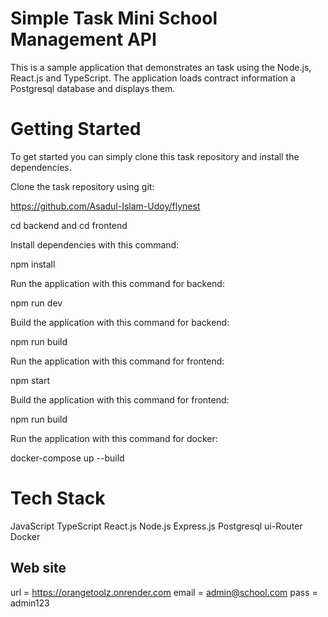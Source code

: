 # Simple Task Mini School Management API

This is a sample application that demonstrates an task using the Node.js, React.js and TypeScript. The application loads contract information a Postgresql database and displays them.
# Getting Started

To get started you can simply clone this task repository and install the dependencies.

Clone the task repository using git:

https://github.com/Asadul-Islam-Udoy/flynest

cd backend
and 
cd frontend

Install dependencies with this command:

npm install

Run the application with this command for backend:

npm run dev

Build the application with this command for backend:

npm run build

Run the application with this command for frontend:

npm start

Build the application with this command for frontend:

npm run build

Run the application with this command for docker:

docker-compose up --build

# Tech Stack
JavaScript
TypeScript
React.js
Node.js
Express.js
Postgresql
ui-Router
Docker

## Web site
url = https://orangetoolz.onrender.com
email = admin@school.com
pass = admin123




